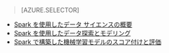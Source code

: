 > [AZURE.SELECTOR]
- [Spark を使用したデータ サイエンスの概要](../articles/machine-learning-data-science-spark-overview.md)
- [Spark を使用したデータ探索とモデリング](../articles/machine-learning/machine-learning-data-science-spark-data-exploration-modeling.md)
- [Spark で構築した機械学習モデルのスコア付けと評価](../articles/machine-learning/machine-learning-data-science-spark-model-consumption.md)

<!---HONumber=AcomDC_0420_2016-->